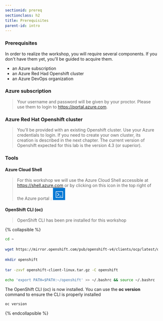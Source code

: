 ```yaml
---
sectionid: prereq
sectionclass: h2
title: Prerequisites
parent-id: intro
---
```



### Prerequisites

In order to realize the workshop, you will require several components. If you don't have them yet, you'll be guided to acquire them.

- an Azure subscription
- an Azure Red Had Openshift cluster
- an Azure DevOps organization

### Azure subscription

> Your username and password will be given by your proctor. Please use them to login to <https://portal.azure.com>.

### Azure Red Hat Openshift cluster

> You'll be provided with an existing Openshift cluster. Use your Azure credentials to login.
If you need to create your own cluster, its creation is described in the next chapter. The current version of Openshift expected for this lab is the version 4.3 (or superior).

### Tools

#### Azure Cloud Shell

> For this workshop we will use the Azure Cloud Shell accessible at <https://shell.azure.com> or by clicking on this icon in the top right of the Azure portal :
![Azure Cloud Shell](media/lab1/cloudshell_logo.png)

#### OpenShift CLI (oc)

> OpenShift CLI has been pre installed for this workshop

{% collapsible %}
```sh
cd ~

wget https://mirror.openshift.com/pub/openshift-v4/clients/ocp/latest/openshift-client-linux.tar.gz

mkdir openshift

tar -zxvf openshift-client-linux.tar.gz -C openshift

echo 'export PATH=$PATH:~/openshift' >> ~/.bashrc && source ~/.bashrc

```

The OpenShift CLI (oc) is now installed. You can use the **oc version** command to ensure the CLI is properly installed

```sh
oc version
```
{% endcollapsible %}